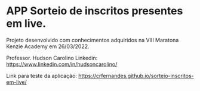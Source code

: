 # APP Sorteio de inscritos presentes em live.

Projeto desenvolvido com conhecimentos adquiridos na VIII Maratona Kenzie Academy em 26/03/2022. <br>

Professor. Hudson Carolino Linkedin: https://www.linkedin.com/in/hudsoncarolino/

Link para teste da aplicação: https://crfernandes.github.io/sorteio-inscritos-em-live/
